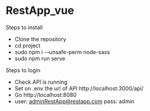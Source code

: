 # RestApp_vue

Steps to install
- Clone the repository
- cd project
- sudo npm i --unsafe-perm node-sass
- sudo npm run serve

Steps to login
- Check API is running
- Set on .env the url of API http://localhost:3000/api/
- Go http://localhost:8080
- user: adminRestApp@restapp.com pass: admin
